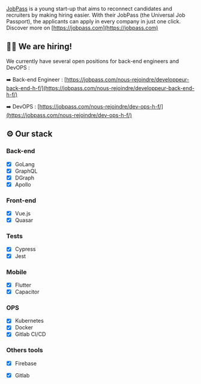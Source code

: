 [JobPass](https://jobpass.com) is a young start-up that aims to reconnect candidates and recruiters by making hiring easier. 
With their JobPass (the Universal Job Passport), the applicants can apply in every company in just one click. Discover more on [https://jobpass.com](https://jobpass.com)

## 🧑‍💻 We are hiring!

We currently have several open positions for back-end engineers and DevOPS : 

➡️ Back-end Engineer : [https://jobpass.com/nous-rejoindre/developpeur-back-end-h-f/](https://jobpass.com/nous-rejoindre/developpeur-back-end-h-f/)

➡️ DevOPS : [https://jobpass.com/nous-rejoindre/dev-ops-h-f/](https://jobpass.com/nous-rejoindre/dev-ops-h-f/)


## ⚙️ Our stack

### Back-end

- [x] GoLang
- [x] GraphQL
- [x] DGraph
- [x] Apollo

### Front-end

- [x] Vue.js
- [x] Quasar

### Tests 

- [x] Cypress
- [x] Jest 

### Mobile 

- [x] Flutter
- [x] Capacitor

### OPS

- [x] Kubernetes
- [x] Docker
- [x] Gitlab CI/CD

### Others tools

- [x] Firebase
- [x] Gitlab

